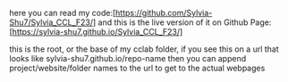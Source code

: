 here you can read my code:[https://github.com/Sylvia-Shu7/Sylvia_CCL_F23/]
and this is the live version of it on Github Page:[https://sylvia-shu7.github.io/Sylvia_CCL_F23/]

this is the root, or the base of my cclab folder,
if you see this on a url that looks like sylvia-shu7.github.io/repo-name
then you can append project/website/folder names to the url to get to the actual webpages

[My first website]:[https://sylvia-shu7.github.io/Sylvia_CCL_F23/my_first_website/]
[My web with syle]:[https://sylvia-shu7.github.io/Sylvia_CCL_F23/web_with_style/]